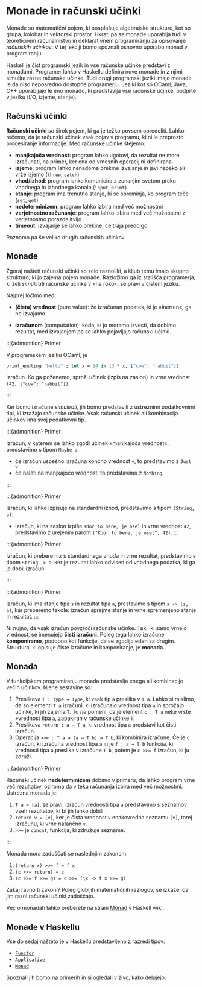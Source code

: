 # Monade in računski učinki

Monade so matematični pojem, ki posplošuje algebrajske strukture, kot so grupa, kolobar in vektorski prostor. Hkrati pa se monade uporablja tudi v teoretičnem računalništvu in deklarativnem programiranju za opisovanje *računskih učinkov*. V tej lekciji bomo spoznali osnovno uporabo monad v programiranju.

Haskell je čist programski jezik in vse računske učinke predstavi z monadami. Programer lahko v Haskellu definira nove monade in z njimi simulira razne računske učinke. Tudi drugi programski jeziki imajo monade, le da niso neposredno dostopne programerju. Jeziki kot so OCaml, Java, C++ uporabljajo le eno monado, ki predstavlja vse računske učinke, podprte v jeziku (I/O, izjeme, stanje).

## Računski učinki

**Računski učinki** so širok pojem, ki ga je težko povsem opredeliti. Lahko rečemo, da je računski učinek vsak pojav v programu, ki ni le preprosto procesiranje informacije. Med računske učinke štejemo:

* **manjkajoča vrednost**: program lahko ugotovi, da rezultat ne more izračunati, na primer, ker ena od vmesnih operacij ni definirana
* **izjeme**: program lahko nenadoma prekine izvajanje in javi napako ali vrže izjemo (`throw`, `catch`)
* **vhod/izhod**: program lahko komunicira z zunanjim svetom preko vhodnega in izhodnega kanala (`input`, `print`)
* **stanje**: program ima trenutno stanje, ki se spreminja, ko program teče (`set`, `get`)
* **nedeterminizem**: program lahko izbira med več možnostmi
* **verjetnostno računanje**: program lahko izbira med več možnostmi z verjetnostno porazdelitvijo
* **timeout**: izvajanje se lahko prekine, če traja predolgo

Poznamo pa še veliko drugih računskih učinkov.

## Monade

Zgoraj našteti računski učinki so zelo raznoliki, a kljub temu imajo skupno strukturo, ki jo zajema pojem monade. Razložimo ga iz stališča programerja, ki želi *simulirati* računske učinke v »na roko«, se pravi v čistem jeziku.

Najprej ločimo med:

* **(čista) vrednost** (pure value): že izračunan podatek, ki je »inerten«, ga ne izvajamo.

* **izračunom** (computation): koda, ki jo moramo izvesti, da dobimo rezultat, med izvajanjem pa se lahko pojavljajo računski učinki.

:::{admonition} Primer

V programskem jeziku OCaml, je

```ocaml
print_endling "hello" ; let x = 14 in (3 * x, ["cow"; "rabbit"])
```

izračun. Ko ga poženemo, sproži učinek (izpis na zaslon) in vrne vrednost `(42, ["cow"; "rabbit"])`.

:::

Ker bomo izračune *simulirali*, jih bomo predstavili z ustreznimi podatkovnimi tipi, ki izražajo računske učinke. Vsak računski učinek ali kombinacija učinkov ima svoj podatkovni tip.


:::{admonition} Primer

Izračun, v katerem se lahko zgodi učinek »manjkajoča vrednost«, predstavimo s tipom `Maybe a`:

* če izračun uspešno izračuna končno vrednost `v`, to predstavimo z `Just v`
* če naleti na manjkajočo vrednost, to predstavimo z `Nothing`

:::

:::{admonition} Primer

Izračun, ki lahko izpisuje na standardni izhod, predstavimo s tipom `(String, a)`:

* izračun, ki na zaslon izpiše `Kdor to bere, je osel` in vrne vrednost `42`, predstavimo
  z urejenim parom `("Kdor to bere, je osel", 42)`.
:::

:::{admonition} Primer

Izračun, ki prebere niz s standardnega vhoda in vrne rezultat, predstavimo s tipom `String -> a`, ker je rezultat lahko
odvisen od vhodnega podatka, ki ga je dobil izračun.

:::

:::{admonition} Primer

Izračun, ki ima stanje tipa `s` in rezultat tipa `a`, prestavimo s tipom `s -> (s, a)`, kar preberemo takole: izračun sprejme stanje in vrne spremenjeno stanje in rezultat.
:::

Ni nujno, da vsak izračun povzroči računske učinke. Taki, ki samo vrnejo vrednost, se imenujejo **čisti izračuni**.
Poleg tega lahko izračune **komponiramo**, podobno kot funkcije, da se zgodijo eden za drugim. Struktura, ki opisuje čiste izračune in komponiranje, je **monada**.

## Monada

V funkcijskem programiranju monada predstavlja enega ali kombinacijo večih učinkov. Njene sestavine so:

1. Preslikava `T : Type → Type`, ki vsak tip `a` preslika v `T a`. Lahko si mislimo, da so elementi `T a` izračuni, ki
   izračunajo vrednost tipa `a` in sprožajo učinke, ki jih zajema `T`. To *ne* pomeni, da je element `c : T a` neke
   vrste »vrednost tipa `a`, zapakiran v računske učinke `T`.
2. Preslikava `return : a → T a`, ki vrednost tipa `a` predstavi kot čisti izračun.
3. Operacija `>>= : T a → (a → T b) → T b`, ki kombinira izračune. Če je `c` izračun, ki izračuna vrednost tipa `a` in
   je `f : a → T b` funkcija, ki vrednosti tipa `a` preslika v izračune `T b`, potem je `c >>= f` izračun, ki ju združi.

:::{admonition} Primer

Računski učinek **nedeterminizem** dobimo v primeru, da lahko program vrne več rezultatov, oziroma da v teku računanja izbira med več možnostmi. Ustrezna monada je:

1. `T a = [a]`, se pravi, izračun vrednosti tipa `a` predstavimo s seznamov vseh rezultatov, ki bi jih lahko dobili.
2. `return v = [v]`, ker je čista vrednost `v` enakovredna seznamu `[v]`, torej izračunu, ki vrne natančno `v`.
3. `>>=` je `concat`, funkcija, ki združuje sezname.

:::

Monada mora zadoščati se naslednjim zakonom:

1. `(return x) >>= f = f x`
2. `(c >>= return) = c`
3. `(c >>= f >>= g) = c >>= (\x -> f x >>= g)`

Zakaj ravno ti zakoni? Poleg globljih matematičnih razlogov, se izkaže, da jim razni računski učinki zadoščajo.

Več o monadah lahko preberete na strani [Monad](https://wiki.haskell.org/Monad) v Haskell wiki.

## Monade v Haskellu

Vse do sedaj našteto je v Haskellu predstavljeno z razredi tipov:

* [`Functor`](https://hackage.haskell.org/package/base-4.14.0.0/docs/Data-Functor.html)
* [`Applicative`](https://hackage.haskell.org/package/base-4.14.0.0/docs/Control-Applicative.html)
* [`Monad`](https://hackage.haskell.org/package/base-4.12.0.0/docs/Control-Monad.html)

Spoznali jih bomo na primerih in si ogledali v živo, kako delujejo.
